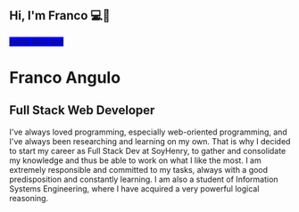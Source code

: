 ## Hi, I'm Franco 💻👋
<span style="background-color:blue">some *blue* text</span>
# Franco Angulo
## Full Stack Web Developer

I've always loved programming, especially web-oriented programming, and I've always been researching and learning on my own. That is why I decided to start my career as Full Stack Dev at SoyHenry, to gather and consolidate my knowledge and thus be able to work on what I like the most.
I am extremely responsible and committed to my tasks, always with a good predisposition and constantly learning. I am also a student of Information Systems Engineering, where I have acquired a very powerful logical reasoning.

<!--
**francoa7/francoa7** is a ✨ _special_ ✨ repository because its `README.md` (this file) appears on your GitHub profile.

Here are some ideas to get you started:

- 🔭 I’m currently working on ...
- 🌱 I’m currently learning ...
- 👯 I’m looking to collaborate on ...
- 🤔 I’m looking for help with ...
- 💬 Ask me about ...
- 📫 How to reach me: ...
- 😄 Pronouns: ...
- ⚡ Fun fact: ...
-->
